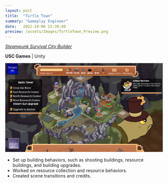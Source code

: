 ```yaml
---
layout: post
title:  "Turtle Town"
summary: "Gameplay Engineer"
date:   2022-10-06 15:39:40
preview: /assets/Images/TurtleTown_Preview.png
---
```


[_Steampunk Survival City Builder_](https://turtletown.itch.io/turtle-town)

**USC Games** | Unity

![Picture 1](/assets/Images/TurtleTown_Full.png)

- Set up building behaviors, such as shooting buildings, resource buildings, and building upgrades.
- Worked on resource collection and resource behaviors.
- Created scene transitions and credits.
